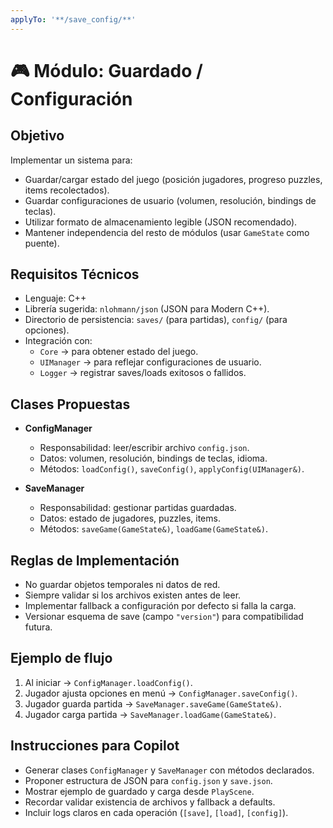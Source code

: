 ```yaml
---
applyTo: '**/save_config/**'
---
```


# 🎮 Módulo: Guardado / Configuración

## Objetivo
Implementar un sistema para:
- Guardar/cargar estado del juego (posición jugadores, progreso puzzles, items recolectados).
- Guardar configuraciones de usuario (volumen, resolución, bindings de teclas).
- Utilizar formato de almacenamiento legible (JSON recomendado).
- Mantener independencia del resto de módulos (usar `GameState` como puente).

## Requisitos Técnicos
- Lenguaje: C++  
- Librería sugerida: `nlohmann/json` (JSON para Modern C++).  
- Directorio de persistencia: `saves/` (para partidas), `config/` (para opciones).  
- Integración con:
  - `Core` → para obtener estado del juego.  
  - `UIManager` → para reflejar configuraciones de usuario.  
  - `Logger` → registrar saves/loads exitosos o fallidos.  

## Clases Propuestas
- **ConfigManager**
  - Responsabilidad: leer/escribir archivo `config.json`.
  - Datos: volumen, resolución, bindings de teclas, idioma.
  - Métodos: `loadConfig()`, `saveConfig()`, `applyConfig(UIManager&)`.

- **SaveManager**
  - Responsabilidad: gestionar partidas guardadas.
  - Datos: estado de jugadores, puzzles, items.
  - Métodos: `saveGame(GameState&)`, `loadGame(GameState&)`.

## Reglas de Implementación
- No guardar objetos temporales ni datos de red.  
- Siempre validar si los archivos existen antes de leer.  
- Implementar fallback a configuración por defecto si falla la carga.  
- Versionar esquema de save (campo `"version"`) para compatibilidad futura.  

## Ejemplo de flujo
1. Al iniciar → `ConfigManager.loadConfig()`.  
2. Jugador ajusta opciones en menú → `ConfigManager.saveConfig()`.  
3. Jugador guarda partida → `SaveManager.saveGame(GameState&)`.  
4. Jugador carga partida → `SaveManager.loadGame(GameState&)`.  

## Instrucciones para Copilot
- Generar clases `ConfigManager` y `SaveManager` con métodos declarados.  
- Proponer estructura de JSON para `config.json` y `save.json`.  
- Mostrar ejemplo de guardado y carga desde `PlayScene`.  
- Recordar validar existencia de archivos y fallback a defaults.  
- Incluir logs claros en cada operación (`[save]`, `[load]`, `[config]`).  
